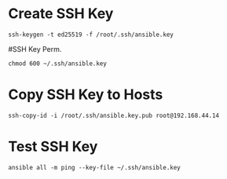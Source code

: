 # Create SSH Key
```
ssh-keygen -t ed25519 -f /root/.ssh/ansible.key
```
#SSH Key Perm.
```
chmod 600 ~/.ssh/ansible.key
```

# Copy SSH Key to Hosts
```
ssh-copy-id -i /root/.ssh/ansible.key.pub root@192.168.44.14
```
# Test SSH Key
```
ansible all -m ping --key-file ~/.ssh/ansible.key
```
